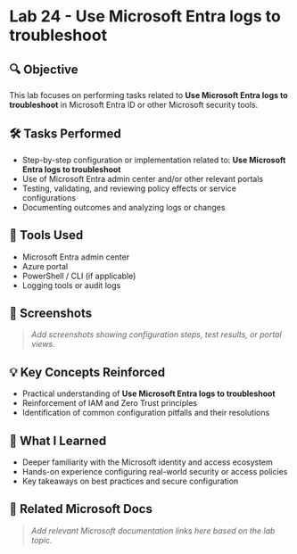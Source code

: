 # Lab 24 - Use Microsoft Entra logs to troubleshoot

## 🔍 Objective
This lab focuses on performing tasks related to **Use Microsoft Entra logs to troubleshoot** in Microsoft Entra ID or other Microsoft security tools.

## 🛠️ Tasks Performed
- Step-by-step configuration or implementation related to: **Use Microsoft Entra logs to troubleshoot**
- Use of Microsoft Entra admin center and/or other relevant portals
- Testing, validating, and reviewing policy effects or service configurations
- Documenting outcomes and analyzing logs or changes

## 🧪 Tools Used
- Microsoft Entra admin center
- Azure portal
- PowerShell / CLI (if applicable)
- Logging tools or audit logs

## 📸 Screenshots
> _Add screenshots showing configuration steps, test results, or portal views._

## 💡 Key Concepts Reinforced
- Practical understanding of **Use Microsoft Entra logs to troubleshoot**
- Reinforcement of IAM and Zero Trust principles
- Identification of common configuration pitfalls and their resolutions

## 🧠 What I Learned
- Deeper familiarity with the Microsoft identity and access ecosystem
- Hands-on experience configuring real-world security or access policies
- Key takeaways on best practices and secure configuration

## 🔗 Related Microsoft Docs
> _Add relevant Microsoft documentation links here based on the lab topic._

